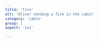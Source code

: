 ```yaml
---
title: 'fire'
alt: 'Oliver tending a fire in the cabin'
category: 'cabin'
group: 1
aspect: '1x1'

---
```

